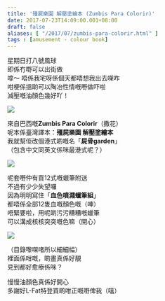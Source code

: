 ```yaml
---
title: '殭屍樂園 解壓塗繪本 (Zumbis Para Colorir)'
date: 2017-07-23T14:09:00.001+08:00
draft: false
aliases: [ "/2017/07/zumbis-para-colorir.html" ]
tags : [amusement - colour book]
---
```


星期日打八號風球  
即係冇嘢可以出街做  
嗱～ 唔係我宅呀係個天都唔想我出去㗎咋  
咁梗係搵啲可以陶冶性情嘅嘢做吓啦  
減壓嘅油顏色幾好吖！  

![](/images/zumbisparacolorir.jpg)

來自巴西嘅**Zumbis Para Colorir**（撒花）  
呢本係臺灣譯本：**殭屍樂園 解壓塗繪本**  
我就幫佢改個港式啲嘅名「**屍骨garden**」  
（包含中文同英文係咪最港式呢？）  

![](/images/zumbisparacolorir1.jpg)

呢套嘢仲有買12式嘅蠟筆附送  
不過有少少失望囉  
因為明明寫住「**血色噴濺蠟筆組**」  
都唔係全部12隻血嘅顏色嘅（唓）  
唔緊要啦，用呢啲污污糟糟嘅蠟筆  
可以溝成核核突突嘅色嘛（開心）  

![](/images/zumbisparacolorir2.jpg)

（目錄嚟㗎啫所以細細幅）  
裡面係咁嘅，啲畫真係好靚  
見到都好愈療係咪？  
  
慢慢油顏色真係好開心  
多謝好L-Fat特登買啲咁正嘅嘢俾我（嘻）
